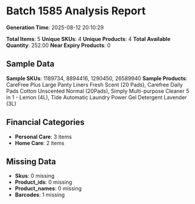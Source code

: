 # Batch 1585 Analysis Report

**Generation Time**: 2025-08-12 20:10:29

**Total Items**: 5
**Unique SKUs**: 4
**Unique Products**: 4
**Total Available Quantity**: 252.00
**Near Expiry Products**: 0

## Sample Data
**Sample SKUs**: 1189734, 8894416, 1290450, 26589940
**Sample Products**: CareFree Plus Large Panty Liners Fresh Scent (20 Pads), Carefree Daily Pads Cotton Unscented Normal (20Pads), Simply Multi-purpose Cleaner 5 in 1 - Lemon (4L), Tide Automatic Laundry Power Gel Detergent Lavender (3L)

## Financial Categories
- **Personal Care**: 3 items
- **Home Care**: 2 items

## Missing Data
- **Skus**: 0 missing
- **Product_ids**: 0 missing
- **Product_names**: 0 missing
- **Barcodes**: 1 missing
